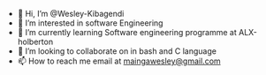 - 👋 Hi, I’m @Wesley-Kibagendi
- 👀 I’m interested in software Engineering
- 🌱 I’m currently learning Software engineering programme at ALX-holberton
- 💞️ I’m looking to collaborate on in bash and  C language
- 📫 How to reach me email at maingawesley@gmail.com

<!---
Wes-Kibagendi/Wes-Kibagendi is a ✨ special ✨ repository because its `README.md` (this file) appears on your GitHub profile.
You can click the Preview link to take a look at your changes.
--->
